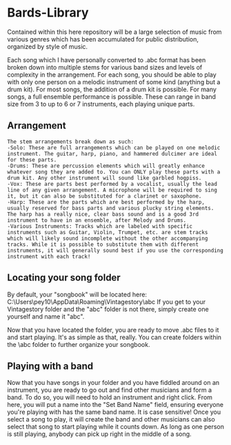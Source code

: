 # Bards-Library

Contained within this here repository will be a large selection of music from various genres which has been accumulated for public distribution, organized by style of music. 

Each song which I have personally converted to .abc format has been broken down into multiple stems for various band sizes and levels of complexity in the arrangement. For each song, you should be able to play with only one person on a melodic instrument of some kind (anything but a drum kit). For most songs, the addition of a drum kit is possible. For many songs, a full ensemble performance is possible. These can range in band size from 3 to up to 6 or 7 instruments, each playing unique parts. 

## Arrangement
	The stem arrangements break down as such:
	-Solo: These are full arrangements which can be played on one melodic instrument. The guitar, harp, piano, and hammered dulcimer are ideal for these parts.
	-Drums: These are percussion elements which will greatly enhance whatever song they are added to. You can ONLY play these parts with a drum kit. Any other instrument will sound like garbled hogpiss.
	-Vox: These are parts best performed by a vocalist, usually the lead line of any given arrangement. A microphone will be required to sing it, but it can also be substituted for a clarinet or saxophone.
	-Harp: These are the parts which are best performed by the harp, usually reserved for bass parts and various plucky string elements. The harp has a really nice, clear bass sound and is a good 3rd instrument to have in an ensemble, after Melody and Drums.
	-Various Instruments: Tracks which are labeled with specific instruments such as Guitar, Violin, Trumpet, etc. are stem tracks which will likely sound incomplete without the other accompanying tracks. While it is possible to substitute them with different instruments, it will generally sound best if you use the corresponding instrument with each track!
## Locating your song folder
By default, your "songbook" will be located here:
	C:\Users\pey10\AppData\Roaming\Vintagestory\abc
If you get to your Vintagestory folder and the "abc" folder is not there, simply create one yourself and name it "abc".

Now that you have located the folder, you are ready to move .abc files to it and start playing. It's as simple as that, really. You can create folders within the \abc folder to further organize your songbook.

## Playing with a band

Now that you have songs in your folder and you have fiddled around on an instrument, you are ready to go out and find other musicians and form a band. To do so, you will need to hold an instrument and right click. From here, you will put a name into the "Set Band Name" field, ensuring everyone you're playing with has the same band name. It is case sensitive! Once you select a song to play, it will create the band and other musicians can also select that song to start playing while it counts down. As long as one person is still playing, anybody can pick up right in the middle of a song.


